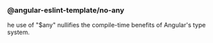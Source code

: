 ### @angular-eslint-template/no-any

he use of "$any" nullifies the compile-time benefits of Angular's type system.
